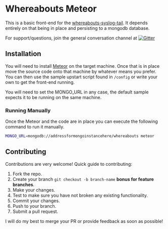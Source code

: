 # Whereabouts Meteor

This is a basic front-end for the [whereabouts-syslog-tail](https://github.com/barisbalic/whereabouts-syslog-tail).  It depends entirely on that being in place and persisting to a mongodb database.

For support/questions, join the general conversation channel at [![Gitter](https://badges.gitter.im/barisbalic/https://badges.gitter.im/barisbalic/whereabouts-syslog-tail.png.png)](https://gitter.im/barisbalic/whereabouts-syslog-tail)

## Installation

You will need to install [Meteor](https://www.meteor.com/) on the target machine.  Once that is in place move the source code onto that machine by whatever means you prefer.  You can then use the sample upstart script found in `/config` or write your own to get the front-end running.

You will need to set the MONGO_URL in any case, the default sample expects it to be running on the same machine.


### Running Manually

Once the Meteor and the code are in place you can execute the following command to run it manually.

```bash
MONGO_URL=mongodb://addressformongoinstancehere/whereabouts meteor
```

## Contributing

Contributions are very welcome!
Quick guide to contributing:

1. Fork the repo.
2. Create your branch `git checkout -b branch-name` **bonus for feature branches**.
3. Make your changes.
4. Test to make sure you have not broken any existing functionality.
5. Commit your changes.
6. Push to your branch.
7. Submit a pull request.

I will do my best to merge your PR or provide feedback as soon as possible!